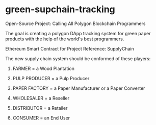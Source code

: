 # green-supchain-tracking

Open-Source Project: Calling All Polygon Blockchain Programmers

The goal is creating a polygon DApp tracking system for green paper products with the help of the world's best programmers.

Ethereum Smart Contract for Project Reference: SupplyChain

The new supply chain system should be conformed of these players:

1) FARMER = a Wood Plantation

2) PULP PRODUCER = a Pulp Producer

3) PAPER FACTORY = a Paper Manufacturer or a Paper Converter

4) WHOLESALER = a Reseller

5) DISTRIBUTOR = a Retailer

6) CONSUMER = an End User


